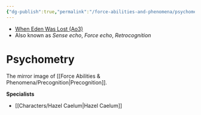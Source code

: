 ```yaml
---
{"dg-publish":true,"permalink":"/force-abilities-and-phenomena/psychometry/","tags":["sense","forcepower"],"dgHomeLink":false}
---
```


- [When Eden Was Lost (Ao3)](https://archiveofourown.org/works/19334440/chapters/45992584)
- Also known as *Sense echo*, *Force echo*, *Retrocognition*

# Psychometry
The mirror image of [[Force Abilities & Phenomena/Precognition\|Precognition]]. 

**Specialists**
- [[Characters/Hazel Caelum\|Hazel Caelum]]